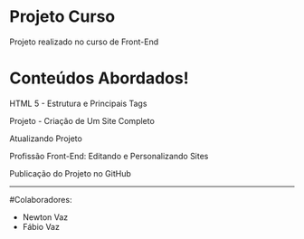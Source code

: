 # Projeto Curso

Projeto realizado no curso de Front-End

# Conteúdos Abordados!

HTML 5 - Estrutura e Principais Tags

Projeto - Criação de Um Site Completo

Atualizando Projeto

Profissão Front-End: Editando e Personalizando Sites

Publicação do Projeto no GitHub

-------------------------------------------------------------

#Colaboradores:

- Newton Vaz
- Fábio Vaz